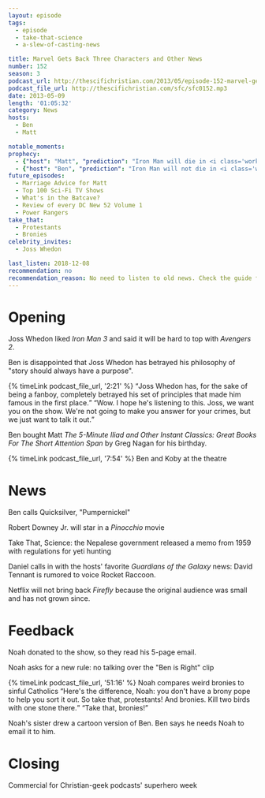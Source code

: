 ```yaml
---
layout: episode
tags:
  - episode
  - take-that-science
  - a-slew-of-casting-news

title: Marvel Gets Back Three Characters and Other News
number: 152
season: 3
podcast_url: http://thescifichristian.com/2013/05/episode-152-marvel-gets-back-three-characters-and-other-news/
podcast_file_url: http://thescifichristian.com/sfc/sfc0152.mp3
date: 2013-05-09
length: '01:05:32'
category: News
hosts:
  - Ben
  - Matt

notable_moments:
prophecy: 
  - {"host": "Matt", "prediction": "Iron Man will die in <i class='work-title'>Avengers 2</i>", "veracity": false, "comments": ""}
  - {"host": "Ben", "prediction": "Iron Man will not die in <i class='work-title'>Avengers 2</i> but it will be his send-off", "veracity": false, "comments": ""}
future_episodes:
  - Marriage Advice for Matt 
  - Top 100 Sci-Fi TV Shows
  - What's in the Batcave?
  - Review of every DC New 52 Volume 1
  - Power Rangers
take_that:
  - Protestants
  - Bronies
celebrity_invites: 
  - Joss Whedon

last_listen: 2018-12-08
recommendation: no
recommendation_reason: No need to listen to old news. Check the guide for what's interesting in hindsight.
---
```

# Opening
Joss Whedon liked <i class="work-title">Iron Man 3</i> and said it will be hard to top with <i class="work-title">Avengers 2</i>.

Ben is disappointed that Joss Whedon has betrayed his philosophy of "story should always have a purpose".

<div class="quote">
  {% timeLink podcast_file_url, '2:21' %}
  <q class="ben">Joss Whedon has, for the sake of being a fanboy, completely betrayed his set of principles that made him famous in the first place.</q>
  <q class="matt">Wow. I hope he's listening to this. Joss, we want you on the show. We're not going to make you answer for your crimes, but we just want to talk it out.</q>
</div>

Ben bought Matt <i class="work-title">The 5-Minute Iliad and Other Instant Classics: Great Books For The Short Attention Span</i> by Greg Nagan for his birthday.

{% timeLink podcast_file_url, '7:54' %} Ben and Koby at the theatre



# News 
Ben calls Quicksilver, "Pumpernickel"

Robert Downey Jr. will star in a <i class="work-title">Pinocchio</i> movie

Take That, Science: the Nepalese government released a memo from 1959 with regulations for yeti hunting

Daniel calls in with the hosts' favorite <i class="work-title">Guardians of the Galaxy</i> news: David Tennant is rumored to voice Rocket Raccoon.

Netflix will not bring back <i class="work-title">Firefly</i> because the original audience was small and has not grown since.



# Feedback

Noah donated to the show, so they read his 5-page email.

Noah asks for a new rule: no talking over the "Ben is Right" clip

<div class="quote">
  {% timeLink podcast_file_url, '51:16' %}
  <span class="quote-context is-size-6">Noah compares weird bronies to sinful Catholics</span>
  <q class="ben">Here's the difference, Noah: you don't have a brony pope to help you sort it out. So take that, protestants! And bronies. Kill two birds with one stone there.</q>
  <q class="matt">Take that, bronies!</q>
</div>

Noah's sister drew a cartoon version of Ben. Ben says he needs Noah to email it to him. 



# Closing
Commercial for Christian-geek podcasts' superhero week